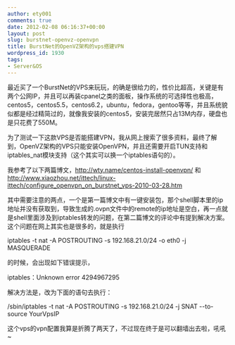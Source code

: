```yaml
---
author: ety001
comments: true
date: 2012-02-08 06:16:37+00:00
layout: post
slug: burstnet-openvz-openvpn
title: BurstNet的OpenVZ架构的vps搭建VPN
wordpress_id: 1930
tags:
- Server&OS
---
```


最近买了一个BurstNet的VPS来玩玩，的确是很给力的，性价比超高，关键是有两个公网IP，并且可以再装cpanel之类的面板，操作系统的可选择性也极高，centos5，centos5.5，centos6.2，ubuntu，fedora，gentoo等等，并且系统貌似都是经过精简过的，就像我安装的centos5，安装完居然只占13M内存，硬盘也是只花费了550M。

为了测试一下这款VPS是否能搭建VPN，我从网上搜索了很多资料，最终了解到，OpenVZ架构的VPS只能安装OpenVPN，并且还需要开启TUN支持和iptables_nat模块支持（这个其实可以换一个iptables语句的）。

我参考了以下两篇博文，http://wty.name/centos-install-openvpn/ 和 http://www.xiaozhou.net/ittech/linux-ittech/configure_openvpn_on_burstnet_vps-2010-03-28.htm

其中需要注意的两点，一个是第一篇博文中有一键安装包，那个shell脚本里的ip地址并没有获取到，导致生成的.ovpn文件中的remote的ip地址是空白，再一点就是shell里面涉及到iptables转发的问题，在第二篇博文的评论中有提到解决方案。这个问题在网上其实也是很多的，就是执行

iptables -t nat -A POSTROUTING -s 192.168.21.0/24 -o eth0 -j MASQUERADE

的时候，会出现如下错误提示，

iptables：Unknown error 4294967295

解决方法是，改为下面的语句去执行：

/sbin/iptables -t nat -A POSTROUTING -s 192.168.21.0/24 -j SNAT --to-source YourVpsIP

这个vps的vpn配置我算是折腾了两天了，不过现在终于是可以翻墙出去啦，吼吼~

